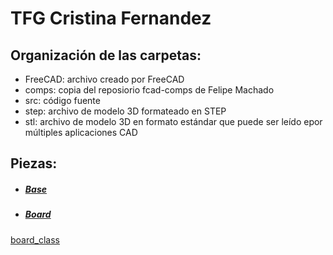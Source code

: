 # TFG Cristina Fernandez

## Organización de las carpetas:

- FreeCAD: archivo creado por FreeCAD
- comps: copia del reposiorio fcad-comps de Felipe Machado
- src: código fuente
- step: archivo de modelo 3D formateado en STEP
- stl: archivo de modelo 3D en formato estándar que puede ser leído epor múltiples aplicaciones CAD

## Piezas:

- ##### [Base](https://github.com/URJCMakerGroup/TFG---Cristina---Fernandez/blob/main/src/base_class.py)

[](https://github.com/URJCMakerGroup/TFG---Cristina---Fernandez/blob/main/img/base_class.PNG)

- ##### [Board](https://github.com/URJCMakerGroup/TFG---Cristina---Fernandez/blob/main/src/board_class.py)

[board_class](https://github.com/URJCMakerGroup/TFG---Cristina---Fernandez/blob/main/img/board_class.PNG)





